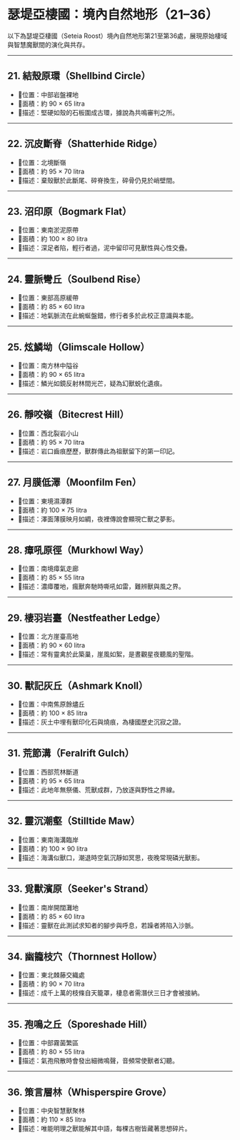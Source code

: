 # 瑟堤亞棲國：境內自然地形（21–36）

以下為瑟堤亞棲國（Seteia Roost）境內自然地形第21至第36處，展現原始棲域與智慧魔獸間的演化與共存。

---

## 21. 結殼原環（Shellbind Circle）
- 📍位置：中部岩盤裸地  
- 🧭面積：約 90 × 65 litra  
- 💠描述：堅硬如殼的石板圍成古環，據說為共鳴審判之所。

---

## 22. 沉皮斷脊（Shatterhide Ridge）
- 📍位置：北境斷嶺  
- 🧭面積：約 95 × 70 litra  
- 💠描述：棄殼獸於此斷尾、碎脊換生，碎骨仍見於峭壁間。

---

## 23. 沼印原（Bogmark Flat）
- 📍位置：東南淤泥原帶  
- 🧭面積：約 100 × 80 litra  
- 💠描述：深足者陷，輕行者過，泥中留印可見獸性與心性交疊。

---

## 24. 靈脈彎丘（Soulbend Rise）
- 📍位置：東部高原緩帶  
- 🧭面積：約 85 × 60 litra  
- 💠描述：地氣脈流在此蜿蜒盤錯，修行者多於此校正意識與本能。

---

## 25. 炫鱗坳（Glimscale Hollow）
- 📍位置：南方林中隘谷  
- 🧭面積：約 90 × 65 litra  
- 💠描述：鱗光如鏡反射林間光芒，疑為幻獸蜕化遺痕。

---

## 26. 靜咬嶺（Bitecrest Hill）
- 📍位置：西北裂岩小山  
- 🧭面積：約 95 × 70 litra  
- 💠描述：岩口齒痕歷歷，獸群傳此為祖獸留下的第一印記。

---

## 27. 月膜低澤（Moonfilm Fen）
- 📍位置：東境濕潭群  
- 🧭面積：約 100 × 75 litra  
- 💠描述：澤面薄膜映月如綢，夜裡傳說會顯現亡獸之夢影。

---

## 28. 瘴吼原徑（Murkhowl Way）
- 📍位置：南境瘴氣走廊  
- 🧭面積：約 85 × 55 litra  
- 💠描述：濃瘴覆地，瘋獸奔馳時嘶吼如雷，難辨獸與風之界。

---

## 29. 棲羽岩臺（Nestfeather Ledge）
- 📍位置：北方崖臺高地  
- 🧭面積：約 90 × 60 litra  
- 💠描述：常有靈禽於此築巢，崖風如絮，是晝觀星夜聽風的聖階。

---

## 30. 獸記灰丘（Ashmark Knoll）
- 📍位置：中南焦原餘燼丘  
- 🧭面積：約 100 × 85 litra  
- 💠描述：灰土中埋有獸印化石與燒痕，為棲國歷史沉寂之證。

---

## 31. 荒節溝（Feralrift Gulch）
- 📍位置：西部荒林斷道  
- 🧭面積：約 95 × 65 litra  
- 💠描述：此地年無祭儀、荒獸成群，乃放逐與野性之界線。

---

## 32. 靈沉潮壑（Stilltide Maw）
- 📍位置：東南海溝臨岸  
- 🧭面積：約 100 × 90 litra  
- 💠描述：海溝似獸口，潮退時空氣沉靜如冥思，夜晚常現磷光獸影。

---

## 33. 覓獸濱原（Seeker's Strand）
- 📍位置：南岸開闊灘地  
- 🧭面積：約 85 × 60 litra  
- 💠描述：靈獸在此測試求知者的腳步與呼息，若躁者將陷入沙脈。

---

## 34. 幽籠枝穴（Thornnest Hollow）
- 📍位置：東北棘藤交織處  
- 🧭面積：約 90 × 70 litra  
- 💠描述：成千上萬的枝條自天籠罩，棲息者需潛伏三日才會被接納。

---

## 35. 孢鳴之丘（Sporeshade Hill）
- 📍位置：中部霧菌繁區  
- 🧭面積：約 80 × 55 litra  
- 💠描述：氣孢飛散時會發出細微鳴聲，音頻常使獸者幻聽。

---

## 36. 策言層林（Whisperspire Grove）
- 📍位置：中央智慧獸聚林  
- 🧭面積：約 110 × 85 litra  
- 💠描述：唯能明理之獸能解其中語，每棵古樹皆藏著思想碎片。  
